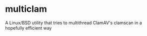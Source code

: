 # multiclam
A Linux/BSD utility that tries to multithread ClamAV's clamscan in a hopefully efficient way

